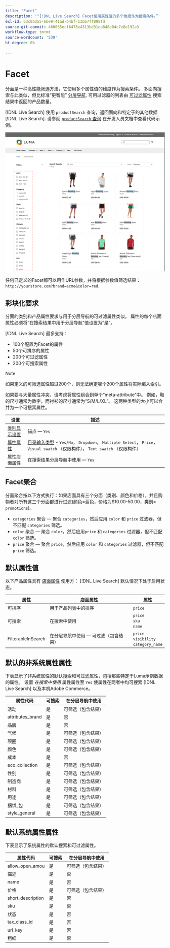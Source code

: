 ```yaml
---
title: "Facet"
description: '"[!DNL Live Search] Facet使用属性值的多个维度作为搜索条件。”'
exl-id: 63c0b255-6be9-41ad-b4bf-13bb7ff098fd
source-git-commit: 460065ecf6478e4313bd31ea848e04c7e8e192a3
workflow-type: tm+mt
source-wordcount: '539'
ht-degree: 0%

---
```


# Facet

分面是一种高性能筛选方法，它使用多个属性值的维度作为搜索条件。 多面向搜索与此类似，但比标准“更智能” [分层导航](https://experienceleague.adobe.com/docs/commerce-admin/catalog/catalog/navigation/navigation-layered.html). 可用过滤器的列表由 [可过滤属性](https://experienceleague.adobe.com/docs/commerce-admin/catalog/catalog/navigation/navigation-layered.html#filterable-attributes) 搜索结果中返回的产品数量。

[!DNL Live Search] 使用 `productSearch` 查询，返回面向和特定于的其他数据 [!DNL Live Search]. 请参阅 [`productSearch` 查询](https://developer.adobe.com/commerce/services/graphql/live-search/product-search/) 在开发人员文档中查看代码示例。

![过滤的搜索结果](assets/storefront-search-results-run.png)

任何已定义的Facet都可以用作URL参数，并将根据参数值筛选结果： `http://yourstore.com?brand=acme&color=red`.

## 彩块化要求

分面的类别和产品属性要求与用于分层导航的可过滤属性类似。 属性的每个店面属性必须将“在搜索结果中用于分层导航”值设置为“是”。

[!DNL Live Search] 最多支持：

* 100个配置为Facet的属性
* 50个可排序的属性
* 200个可过滤属性
* 200个可搜索属性

>[!NOTE]
>
> 如果定义的可筛选属性超过200个，则无法确定哪个200个属性将实际编入索引。

如果要与大量属性冲突，请考虑将属性组合到单个“meta-attribute”中。 例如，鞋的尺寸通常为数字，而衬衫的尺寸通常为“S/M/L/XL”。 这两种类型的大小可以合并为一个可搜索属性。

| 设置 | 描述 |
|--- |--- |
| [类别显示设置](https://experienceleague.adobe.com/docs/commerce-admin/catalog/categories/create/categories-display-settings.html) | 锚点 —  `Yes` |
| [属性属性](https://experienceleague.adobe.com/docs/commerce-admin/catalog/product-attributes/create/attribute-product-create.html) | [目录输入类型](https://experienceleague.adobe.com/docs/commerce-admin/catalog/product-attributes/attributes-input-types.html) - `Yes/No`， `Dropdown`， `Multiple Select`， `Price`， `Visual swatch` （仅限构件）， `Text swatch` （仅限构件） |
| 属性店面属性 | 在搜索结果分层导航中使用 —  `Yes` |

## Facet聚合

分面聚合按以下方式执行：如果店面具有三个分面（类别、颜色和价格），并且购物者对所有这三个分面都进行过滤(颜色=蓝色，价格为$10.00-50.00，类别= `promotions`)。

* `categories` 聚合 — 聚合 `categories`，然后应用 `color` 和 `price` 过滤器，但不匹配 `categories` 筛选。
* `color` 聚合 — 聚合 `color`，然后应用`price` 和 `categories` 过滤器，但不匹配 `color` 筛选。
* `price` 聚合 — 聚合 `price`，然后应用 `color` 和 `categories` 过滤器，但不匹配 `price` 筛选。

## 默认属性值

以下产品属性具有 [店面属性](https://experienceleague.adobe.com/docs/commerce-admin/catalog/product-attributes/product-attributes.html) 使用方： [!DNL Live Search] 默认情况下处于启用状态。

| 属性 | 店面属性 | 属性 |
|---|---|---|
| 可排序 | 用于产品列表中的排序 | `price` |
| 可搜索 | 在搜索中使用 | `price` <br />`sku`<br />`name` |
| FilterableInSearch | 在分层导航中使用 — 可过滤（包含结果） | `price`<br />`visibility`<br />`category_name` |

## 默认的非系统属性属性

下表显示了非系统属性的默认搜索和可过滤属性，包括那些特定于Luma示例数据的属性。 设置 *在搜索中使用* 属性属性至 `Yes` 使属性在两者中均可搜索 [!DNL Live Search] 以及本机Adobe Commerce。

| 属性代码 | 可搜索 | 在分层导航中使用 |
|--- |--- |--- |
| 活动 | 是 | 可筛选（包含结果） |
| attributes_brand | 是 | 否 |
| 品牌 | 是 | 否 |
| 气候 | 是 | 可筛选（包含结果） |
| 项圈 | 是 | 可筛选（包含结果） |
| 颜色 | 是 | 可筛选（包含结果） |
| 成本 | 是 | 否 |
| eco_collection | 是 | 可筛选（包含结果） |
| 性别 | 是 | 可筛选（包含结果） |
| 制造商 | 是 | 可筛选（包含结果） |
| 材料 | 是 | 可筛选（包含结果） |
| 用途 | 是 | 可筛选（包含结果） |
| 捆绑_包 | 是 | 可筛选（包含结果） |
| style_general | 是 | 可筛选（包含结果） |

## 默认系统属性属性

下表显示了系统属性的默认搜索和可过滤属性。

| 属性代码 | 可搜索 | 在分层导航中使用 |
|--- |--- |--- |
| allow_open_amou | 是 | 可筛选（包含结果） |
| 描述 | 是 | 否 |
| name | 是 | 否 |
| 价格 | 是 | 可筛选（包含结果） |
| short_description | 是 | 否 |
| sku | 是 | 否 |
| 状态 | 是 | 否 |
| tax_class_id | 是 | 否 |
| url_key | 是 | 否 |
| 粗细 | 是 | 否 |
